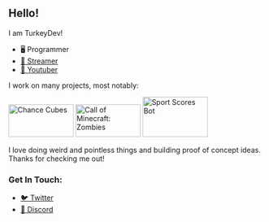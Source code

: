 ## Hello!

I am TurkeyDev!

- 🖥️ Programmer
- [🎥 Streamer](https://trky.dev/twitch)
- [🔴 Youtuber](https://trky.dev/youtube)

I work on many projects, most notably:

[<img src="https://trky.dev/cclogo" alt="Chance Cubes" width="128px" height="64px">](https://www.curseforge.com/minecraft/mc-mods/chance-cubes)
[<img src="https://trky.dev/comzlogo" alt="Call of Minecraft: Zombies" width="128px" height="64px">](https://www.curseforge.com/minecraft/bukkit-plugins/call-duty-zombies)
[<img src="https://trky.dev/ssblogo" alt="Sport Scores Bot" width="128px" height="79px">](https://sportscoresbot.com/)


I love doing weird and pointless things and building proof of concept ideas. Thanks for checking me out!

### Get In Touch:
- [🐦 Twitter](https://trky.dev/twitter)
- [🤖 Discord](https://discord.gg/DkexpJj)
